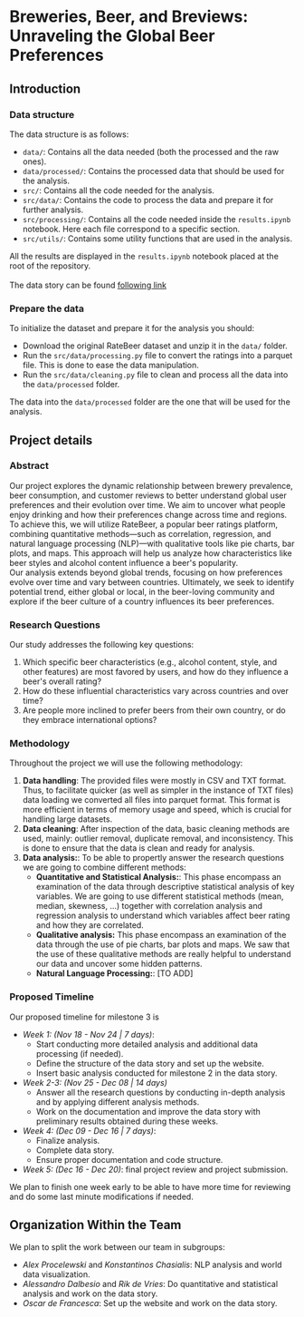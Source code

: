 # Breweries, Beer, and Breviews: Unraveling the Global Beer Preferences
## Introduction
### Data structure
The data structure is as follows:
- `data/`: Contains all the data needed (both the processed and the raw ones).
- `data/processed/`: Contains the processed data that should be used for the analysis.
- `src/`: Contains all the code needed for the analysis.
- `src/data/`: Contains the code to process the data and prepare it for further analysis.
- `src/processing/`: Contains all the code needed inside the `results.ipynb` notebook. Here each file correspond to a specific section.
- `src/utils/`: Contains some utility functions that are used in the analysis.

All the results are displayed in the `results.ipynb` notebook placed at the root of the repository. <br><br>
The data story can be found [following link](https://epfl-ada.github.io/ada-2024-project-sadamasochists/)


### Prepare the data
To initialize the dataset and prepare it for the analysis you should:
- Download the original RateBeer dataset and unzip it in the `data/` folder.
- Run the `src/data/processing.py` file to convert the ratings into a parquet file. This is done to ease the data manipulation.
- Run the `src/data/cleaning.py` file to clean and process all the data into the `data/processed` folder.  

The data into the `data/processed` folder are the one that will be used for the analysis.

## Project details
### Abstract
Our project explores the dynamic relationship between brewery prevalence, beer consumption, and customer reviews to better understand global user preferences and their evolution over time. We aim to uncover what people enjoy drinking and how their preferences change across time and regions. <br>
To achieve this, we will utilize RateBeer, a popular beer ratings platform, combining quantitative methods—such as correlation, regression, and natural language processing (NLP)—with qualitative tools like pie charts, bar plots, and maps. This approach will help us analyze how characteristics like beer styles and alcohol content influence a beer's popularity. <br>
Our analysis extends beyond global trends, focusing on how preferences evolve over time and vary between countries. Ultimately, we seek to identify potential trend, either global or local, in the beer-loving community and explore if the beer culture of a country influences its beer preferences.

### Research Questions
Our study addresses the following key questions:
1. Which specific beer characteristics (e.g., alcohol content, style, and other features) are most favored by users, and how do they influence a beer's overall rating?
2. How do these influential characteristics vary across countries and over time?
3. Are people more inclined to prefer beers from their own country, or do they embrace international options?

### Methodology
Throughout the project we will use the following methodology:

1. **Data handling**: The provided files were mostly in CSV and TXT format. Thus, to facilitate quicker (as well as simpler in the instance of TXT files) data loading we converted all files into parquet format. This format is more efficient in terms of memory usage and speed, which is crucial for handling large datasets.
2. **Data cleaning**: After inspection of the data, basic cleaning methods are used, mainly: outlier removal, duplicate removal, and inconsistency. This is done to ensure that the data is clean and ready for analysis.
3. **Data analysis:**: To be able to propertly answer the research questions we are going to combine different methods:
    - **Quantitative and Statistical Analysis:**: This phase encompass an examination of the data through descriptive statistical analysis of key variables. We are going to use different statistical methods (mean, median, skewness, ...) together with correlation analysis and regression analysis to understand which variables affect beer rating and how they are correlated.
    - **Qualitative analysis:** This phase encompass an examination of the data through the use of pie charts, bar plots and maps. We saw that the use of these qualitative methods are really helpful to understand our data and uncover some hidden patterns.
    - **Natural Language Processing:**: [TO ADD]

### Proposed Timeline

Our proposed timeline for milestone 3 is

- _Week 1: (Nov 18 - Nov 24 | 7 days)_:
  - Start conducting more detailed analysis and additional data processing (if needed).
  - Define the structure of the data story and set up the website.
  - Insert basic analysis conducted for milestone 2 in the data story.
- _Week 2-3: (Nov 25 - Dec 08 | 14 days)_
  - Answer all the research questions by conducting in-depth analysis and by applying different analysis methods.
  - Work on the documentation and improve the data story with preliminary results obtained during these weeks.
- _Week 4: (Dec 09 - Dec 16 | 7 days)_:
  - Finalize analysis.
  - Complete data story.
  - Ensure proper documentation and code structure.
- _Week 5: (Dec 16 - Dec 20)_: final project review and project submission.

We plan to finish one week early to be able to have more time for reviewing and do some last minute modifications if needed.

## Organization Within the Team

We plan to split the work between our team in subgroups:

- _Alex Procelewski_ and _Konstantinos Chasialis_: NLP analysis and world data visualization.
- _Alessandro Dalbesio_ and _Rik de Vries_: Do quantitative and statistical analysis and work on the data story.
- _Oscar de Francesca_: Set up the website and work on the data story.

